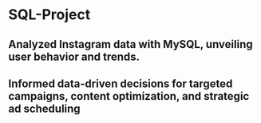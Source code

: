 # SQL-Project
## Analyzed Instagram data with MySQL, unveiling user behavior and trends.
## Informed data-driven decisions for targeted campaigns, content optimization, and strategic ad scheduling
